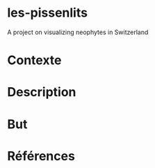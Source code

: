# les-pissenlits
A project on visualizing neophytes in Switzerland

# Contexte 

# Description

# But

# Références
